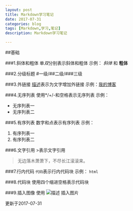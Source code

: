 ```yaml
---
layout: post
title: Markdown学习笔记
date: 2017-07-31
categories: blog
tags: [Markdown,学习,笔记]
description: Markdown学习笔记

---
```

##基础

###1.斜体和粗体
    单*双*分别表示斜体和粗体
示例：
*斜体* 和 **粗体**

###2.分级标题
    #一级/##二级/###三级

###3.外链接
    [描述](链接)表示为文字增加外链接
示例：[我的博客](http://www.murrddol.com)

###4.无序列表
    使用*/+/-和空格表示无序列表
示例：
- 无序列表一
- 无序列表二

###5.有序列表
    数字和点表示有序列表
示例：
1. 有序列表一
2. 有序列表二

###6.文字引用
    >表示文字引用
>无边落木萧萧下，不尽长江滚滚来。

###7.行内代码
    `代码`表示行内代码块
示例：
`html`

###8.代码块
    使用四个缩进空格表示代码块

###9.插入图像
    使用 ![描述](图片链接地址) 插入图片

更新于2017-07-31
